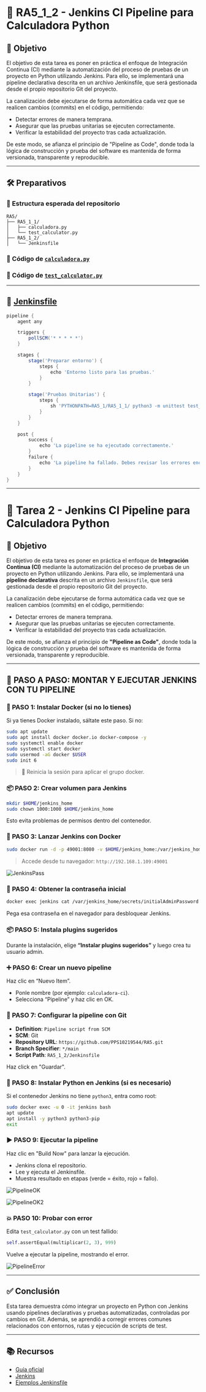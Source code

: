 # 🧪 RA5_1_2 - Jenkins CI Pipeline para Calculadora Python

## 🎯 Objetivo

El objetivo de esta tarea es poner en práctica el enfoque de Integración Continua (CI) mediante la automatización del proceso de pruebas de un proyecto en Python utilizando Jenkins. Para ello, se implementará una pipeline declarativa descrita en un archivo Jenkinsfile, que será gestionada desde el propio repositorio Git del proyecto. 
 
La canalización debe ejecutarse de forma automática cada vez que se realicen cambios (commits) en el código, permitiendo:
- Detectar errores de manera temprana.
- Asegurar que las pruebas unitarias se ejecuten correctamente.
- Verificar la estabilidad del proyecto tras cada actualización.
 
De este modo, se afianza el principio de "Pipeline as Code", donde toda la lógica de construcción y prueba del software es mantenida de forma versionada, transparente y reproducible. 
 
--- 
 
## 🛠️ Preparativos

### 📁 Estructura esperada del repositorio

```
RA5/
├── RA5_1_1/
│   ├── calculadora.py
│   └── test_calculator.py
├── RA5_1_2/
│   └── Jenkinsfile
```

### 📌 Código de [`calculadora.py`](../RA5_1_1/calculadora.py)

### 📌 Código de [`test_calculator.py`](../RA5_1_1/test_calculator.py)

---

## 📜 [Jenkinsfile](./Jenkinsfile)

```groovy
pipeline {
    agent any

    triggers {
        pollSCM('* * * * *')
    }

    stages {
        stage('Preparar entorno') {
            steps {
                echo 'Entorno listo para las pruebas.'
            }
        }

        stage('Pruebas Unitarias') {
            steps {
                sh 'PYTHONPATH=RA5_1/RA5_1_1/ python3 -m unittest test_calculator'
            }
        }
    }

    post {
        success {
            echo 'La pipeline se ha ejecutado correctamente.'
        }
        failure {
            echo 'La pipeline ha fallado. Debes revisar los errores encontrados.'
        }
    }
}
```

---
# 🧪 Tarea 2 - Jenkins CI Pipeline para Calculadora Python

## 🎯 Objetivo

El objetivo de esta tarea es poner en práctica el enfoque de **Integración Continua (CI)** mediante la automatización del proceso de pruebas de un proyecto en Python utilizando Jenkins. Para ello, se implementará una **pipeline declarativa** descrita en un archivo `Jenkinsfile`, que será gestionada desde el propio repositorio Git del proyecto.

La canalización debe ejecutarse de forma automática cada vez que se realicen cambios (commits) en el código, permitiendo:

* Detectar errores de manera temprana.
* Asegurar que las pruebas unitarias se ejecuten correctamente.
* Verificar la estabilidad del proyecto tras cada actualización.

De este modo, se afianza el principio de **"Pipeline as Code"**, donde toda la lógica de construcción y prueba del software es mantenida de forma versionada, transparente y reproducible.

---

## 🚀 PASO A PASO: MONTAR Y EJECUTAR JENKINS CON TU PIPELINE

### 🔧 PASO 1: Instalar Docker (si no lo tienes)

Si ya tienes Docker instalado, sáltate este paso. Si no:

```bash
sudo apt update
sudo apt install docker docker.io docker-compose -y
sudo systemctl enable docker
sudo systemctl start docker
sudo usermod -aG docker $USER
sudo init 6
```

> 🔁 Reinicia la sesión para aplicar el grupo docker.

### 📦 PASO 2: Crear volumen para Jenkins

```bash
mkdir $HOME/jenkins_home
sudo chown 1000:1000 $HOME/jenkins_home
```

Esto evita problemas de permisos dentro del contenedor.

### 🐳 PASO 3: Lanzar Jenkins con Docker

```bash
sudo docker run -d -p 49001:8080 -v $HOME/jenkins_home:/var/jenkins_home --name jenkins jenkins/jenkins:lts-jdk11
```

> Accede desde tu navegador: `http://192.168.1.109:49001`

![JenkinsPass](./assets/JenkinsPass.png) 

### 🔑 PASO 4: Obtener la contraseña inicial

```bash
docker exec jenkins cat /var/jenkins_home/secrets/initialAdminPassword
```

Pega esa contraseña en el navegador para desbloquear Jenkins.

### 📦 PASO 5: Instala plugins sugeridos

Durante la instalación, elige **“Instalar plugins sugeridos”** y luego crea tu usuario admin.

### ➕ PASO 6: Crear un nuevo pipeline

Haz clic en “Nuevo Item”.

* Ponle nombre (por ejemplo: `calculadora-ci`).
* Selecciona “Pipeline” y haz clic en OK.

### 🔁 PASO 7: Configurar la pipeline con Git

* **Definition**: `Pipeline script from SCM`
* **SCM**: Git
* **Repository URL**: `https://github.com/PPS10219544/RA5.git`
* **Branch Specifier**: `*/main`
* **Script Path**: `RA5_1_2/Jenkinsfile`

Haz click en "Guardar".

### 🐍 PASO 8: Instalar Python en Jenkins (si es necesario) 

Si el contenedor Jenkins no tiene `python3`, entra como root:

```bash
sudo docker exec -u 0 -it jenkins bash
apt update
apt install -y python3 python3-pip
exit
```

### ▶️ PASO 9: Ejecutar la pipeline

Haz clic en "Build Now" para lanzar la ejecución.

- Jenkins clona el repositorio.
- Lee y ejecuta el Jenkinsfile.
- Muestra resultado en etapas (verde = éxito, rojo = fallo).
 
![PipelineOK](./assets/PipelineOK.png) 

![PipelineOK2](./assets/PipelineOK2.png) 


### 💥 PASO 10: Probar con error

Edita `test_calculator.py` con un test fallido:

```python
self.assertEqual(multiplicar(2, 3), 999)
```

Vuelve a ejecutar la pipeline, mostrando el error.

![PipelineError](./assets/PipelineError.png)
 
--- 

## ✅ Conclusión

Esta tarea demuestra cómo integrar un proyecto en Python con Jenkins usando pipelines declarativas y pruebas automatizadas, controladas por cambios en Git. Además, se aprendió a corregir errores comunes relacionados con entornos, rutas y ejecución de scripts de test.

--- 
 
## 📚 Recursos

- [Guía oficial](https://psegarrac.github.io/Ciberseguridad-PePS/tema5/cd/ci/2022/01/13/jenkins.html#tareas)
- [Jenkins](https://www.jenkins.io)
- [Ejemplos Jenkinsfile](https://github.com/jenkinsci/pipeline-examples)

